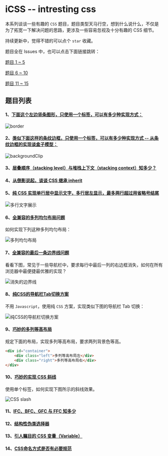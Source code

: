 # iCSS -- intresting css

本系列谈谈一些有趣的 `CSS` 题目，题目类型天马行空，想到什么说什么，不仅是为了拓宽一下解决问题的思路，更涉及一些容易忽视及十分有趣的 CSS 细节。

持续更新中，觉得不错的可以点个 `star` 收藏。

题目全在 Issues 中，也可以点击下面链接跳转：

[题目 1 ~ 5](https://github.com/chokcoco/iCSS/issues/1)

[题目 6 ~ 10](https://github.com/chokcoco/iCSS/issues/2)

[题目 11 ~ 15](https://github.com/chokcoco/iCSS/issues/5)

## 题目列表

#### 1、[下面这个左边竖条图形，只使用一个标签，可以有多少种实现方式：](https://github.com/chokcoco/iCSS/issues/1)

![border](http://images.cnblogs.com/cnblogs_com/coco1s/881614/o_border.png)

#### 2、[类似下面这样的条纹边框，只使用一个标签，可以有多少种实现方式 -- 从条纹边框的实现谈盒子模型：](https://github.com/chokcoco/iCSS/issues/1)

![backgroundClip](http://images.cnblogs.com/cnblogs_com/coco1s/881614/o_backgroundClip.png)

#### 3、[层叠顺序（stacking level）与堆栈上下文（stacking context）知多少？](https://github.com/chokcoco/iCSS/issues/1)

#### 4、[从倒影说起，谈谈 CSS 继承 inherit](https://github.com/chokcoco/iCSS/issues/1)

#### 5、[纯 CSS 实现单行居中显示文字，多行居左显示，最多两行超过用省略号结尾](https://github.com/chokcoco/iCSS/issues/1)

![多行文字展示](http://images.cnblogs.com/cnblogs_com/coco1s/881614/o_center.png)

#### 6、[全兼容的多列均匀布局问题](https://github.com/chokcoco/iCSS/issues/2)

如何实现下列这种多列均匀布局：

![多列均匀布局](http://images2015.cnblogs.com/blog/608782/201607/608782-20160713180644092-236763328.png)

#### 7、[全兼容的最后一条边界线问题](https://github.com/chokcoco/iCSS/issues/2)

看看下图，常见于一些导航栏中，要求每行中最后一列的右边框消失，如何在所有浏览器中最便捷最优雅的实现？

![消失的边界线](http://images.cnblogs.com/cnblogs_com/coco1s/881614/o_disappear.png)

#### 8、[纯CSS的导航栏Tab切换方案](https://github.com/chokcoco/iCSS/issues/2)

不用 `Javascript`，使用纯 `CSS` 方案，实现类似下图的导航栏 Tab 切换：

![纯CSS的导航栏切换方案](http://images2015.cnblogs.com/blog/608782/201610/608782-20161013103036328-1395095905.gif)

#### 9、[巧妙的多列等高布局](https://github.com/chokcoco/iCSS/issues/2)

规定下面的布局，实现多列等高布局，要求两列背景色等高。

``` HTML
<div id="container">
    <div class="left">多列等高布局左</div> 
    <div class="right">多列等高布局右</div>
</div>
```

#### 10、[巧妙的实现 CSS 斜线](https://github.com/chokcoco/iCSS/issues/2)

使用单个标签，如何实现下图所示的斜线效果。

![CSS slash](http://images2015.cnblogs.com/blog/608782/201611/608782-20161103132531986-482520887.png)

#### 11、[IFC、BFC、GFC 与 FFC 知多少](https://github.com/chokcoco/iCSS/issues/5)

#### 12、[结构性伪类选择器](https://github.com/chokcoco/iCSS/issues/5)

#### 13、[引人瞩目的 CSS 变量（Variable）](https://github.com/chokcoco/iCSS/issues/5)

#### 14、[CSS命名方式是否有必要规范](https://github.com/chokcoco/iCSS/issues/5)
